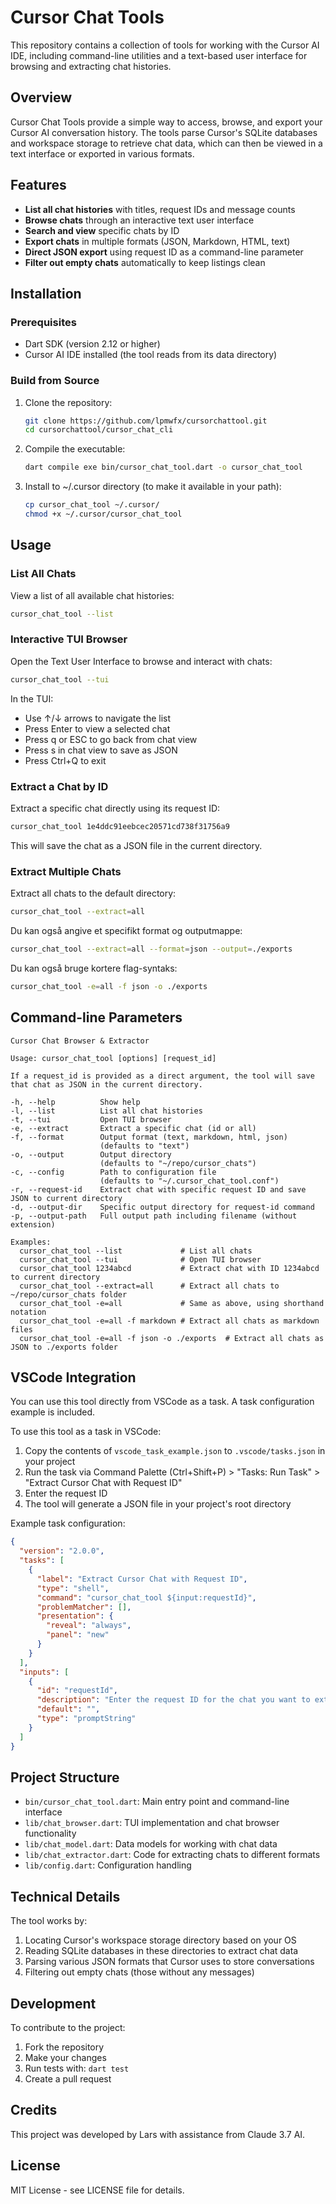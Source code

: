 # Cursor Chat Tools


This repository contains a collection of tools for working with the Cursor AI IDE, including command-line utilities and a text-based user interface for browsing and extracting chat histories.

## Overview

Cursor Chat Tools provide a simple way to access, browse, and export your Cursor AI conversation history. The tools parse Cursor's SQLite databases and workspace storage to retrieve chat data, which can then be viewed in a text interface or exported in various formats.

## Features

- **List all chat histories** with titles, request IDs and message counts
- **Browse chats** through an interactive text user interface
- **Search and view** specific chats by ID
- **Export chats** in multiple formats (JSON, Markdown, HTML, text)
- **Direct JSON export** using request ID as a command-line parameter
- **Filter out empty chats** automatically to keep listings clean

## Installation

### Prerequisites

- Dart SDK (version 2.12 or higher)
- Cursor AI IDE installed (the tool reads from its data directory)

### Build from Source

1. Clone the repository:
   ```bash
   git clone https://github.com/lpmwfx/cursorchattool.git
   cd cursorchattool/cursor_chat_cli
   ```

2. Compile the executable:
   ```bash
   dart compile exe bin/cursor_chat_tool.dart -o cursor_chat_tool
   ```

3. Install to ~/.cursor directory (to make it available in your path):
   ```bash
   cp cursor_chat_tool ~/.cursor/
   chmod +x ~/.cursor/cursor_chat_tool
   ```

## Usage

### List All Chats

View a list of all available chat histories:
```bash
cursor_chat_tool --list
```

### Interactive TUI Browser

Open the Text User Interface to browse and interact with chats:
```bash
cursor_chat_tool --tui
```

In the TUI:
- Use ↑/↓ arrows to navigate the list
- Press Enter to view a selected chat
- Press q or ESC to go back from chat view
- Press s in chat view to save as JSON
- Press Ctrl+Q to exit

### Extract a Chat by ID

Extract a specific chat directly using its request ID:
```bash
cursor_chat_tool 1e4ddc91eebcec20571cd738f31756a9
```
This will save the chat as a JSON file in the current directory.

### Extract Multiple Chats

Extract all chats to the default directory:
```bash
cursor_chat_tool --extract=all
```

Du kan også angive et specifikt format og outputmappe:
```bash
cursor_chat_tool --extract=all --format=json --output=./exports
```

Du kan også bruge kortere flag-syntaks:
```bash
cursor_chat_tool -e=all -f json -o ./exports
```

## Command-line Parameters

```
Cursor Chat Browser & Extractor

Usage: cursor_chat_tool [options] [request_id]

If a request_id is provided as a direct argument, the tool will save that chat as JSON in the current directory.

-h, --help          Show help
-l, --list          List all chat histories
-t, --tui           Open TUI browser
-e, --extract       Extract a specific chat (id or all)
-f, --format        Output format (text, markdown, html, json)
                    (defaults to "text")
-o, --output        Output directory
                    (defaults to "~/repo/cursor_chats")
-c, --config        Path to configuration file
                    (defaults to "~/.cursor_chat_tool.conf")
-r, --request-id    Extract chat with specific request ID and save JSON to current directory
-d, --output-dir    Specific output directory for request-id command
-p, --output-path   Full output path including filename (without extension)

Examples:
  cursor_chat_tool --list             # List all chats
  cursor_chat_tool --tui              # Open TUI browser
  cursor_chat_tool 1234abcd           # Extract chat with ID 1234abcd to current directory
  cursor_chat_tool --extract=all      # Extract all chats to ~/repo/cursor_chats folder
  cursor_chat_tool -e=all             # Same as above, using shorthand notation
  cursor_chat_tool -e=all -f markdown # Extract all chats as markdown files
  cursor_chat_tool -e=all -f json -o ./exports  # Extract all chats as JSON to ./exports folder
```

## VSCode Integration

You can use this tool directly from VSCode as a task. A task configuration example is included.

To use this tool as a task in VSCode:

1. Copy the contents of `vscode_task_example.json` to `.vscode/tasks.json` in your project
2. Run the task via Command Palette (Ctrl+Shift+P) > "Tasks: Run Task" > "Extract Cursor Chat with Request ID"
3. Enter the request ID
4. The tool will generate a JSON file in your project's root directory

Example task configuration:
```json
{
  "version": "2.0.0",
  "tasks": [
    {
      "label": "Extract Cursor Chat with Request ID",
      "type": "shell",
      "command": "cursor_chat_tool ${input:requestId}",
      "problemMatcher": [],
      "presentation": {
        "reveal": "always",
        "panel": "new"
      }
    }
  ],
  "inputs": [
    {
      "id": "requestId",
      "description": "Enter the request ID for the chat you want to extract:",
      "default": "",
      "type": "promptString"
    }
  ]
}
```

## Project Structure

- `bin/cursor_chat_tool.dart`: Main entry point and command-line interface
- `lib/chat_browser.dart`: TUI implementation and chat browser functionality
- `lib/chat_model.dart`: Data models for working with chat data
- `lib/chat_extractor.dart`: Code for extracting chats to different formats
- `lib/config.dart`: Configuration handling

## Technical Details

The tool works by:
1. Locating Cursor's workspace storage directory based on your OS
2. Reading SQLite databases in these directories to extract chat data
3. Parsing various JSON formats that Cursor uses to store conversations
4. Filtering out empty chats (those without any messages)

## Development

To contribute to the project:

1. Fork the repository
2. Make your changes
3. Run tests with: `dart test`
4. Create a pull request

## Credits

This project was developed by Lars with assistance from Claude 3.7 AI.

## License

MIT License - see LICENSE file for details.

